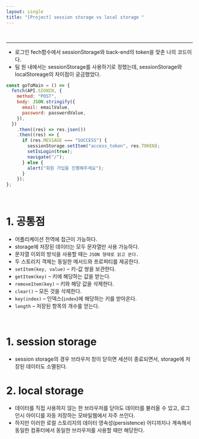 ```yaml
---
layout: single
title: "[Project] session storage vs local storage "
---
```


<br/>

---

- 로그인 fech함수에서 sessionStorage와 back-end의 token을 맞춘 나의 코드이다.
- 팀 원 내에서는 sessionStorage를 사용하기로 정했는데, sessionStorage와 localStoreage의 차이점이 궁금했었다.

```jsx
const goToMain = () => {
  fetch(API.SIGNIN, {
    method: "POST",
    body: JSON.stringify({
      email: emailValue,
      password: passwordValue,
    }),
  })
    .then((res) => res.json())
    .then((res) => {
      if (res.MESSAGE === "SUCCESS") {
        sessionStorage.setItem("access_token", res.TOKEN);
        setIsLogin(true);
        navigate("/");
      } else {
        alert("회원 가입을 진행해주세요");
      }
    });
};
```

</br>

# 1. 공통점

- 어플리케이션 전역에 접근이 가능하다.
- storage에 저장된 데이터는 모두 문자열만 사용 가능하다.
- 문자열 이외의 방식을 사용할 때는 `JSON 형태로 읽고 쓴다.`
- 두 스토리지 객체는 동일한 메서드와 프로퍼티를 제공한다.
- `setItem(key, value)` – 키-값 쌍을 보관한다.
- `getItem(key)` – 키에 해당하는 값을 받는다.
- `removeItem(key)` – 키와 해당 값을 삭제한다.
- `clear()` – 모든 것을 삭제한다.
- `key(index)` – 인덱스(`index`)에 해당하는 키를 받아온다.
- `length` – 저장된 항목의 개수를 얻는다.

<br/>

# 1. session storage

- session storage의 경우 브라우저 창이 닫히면 세션이 종료되면서, storage에 저장된 데이터도 소멸된다.

# 2. local storage

- 데이터를 직접 사용하지 않는 한 브라우저를 닫아도 데이터를 불러올 수 있고, 로그인시 아이디를 자동 저장하는 모바일웹에서 자주 쓰인다.
- 하지만 이러한 로컬 스토리지의 데이터 영속성(persistence) 어디까지나 계속해서 동일한 컴퓨터에서 동일한 브라우저를 사용할 때만 해당한다.
